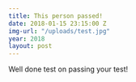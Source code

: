 ```yaml
---
title: This person passed!
date: 2018-01-15 23:15:00 Z
img-url: "/uploads/test.jpg"
year: 2018
layout: post
---
```


Well done test on passing your test!
